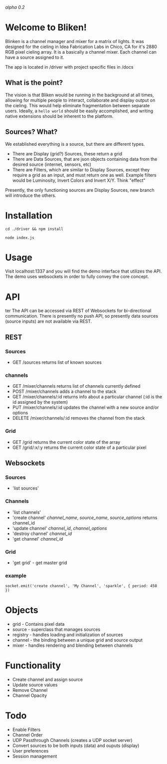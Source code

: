 _alpha 0.2_

# Welcome to Bliken!

Blinken is a channel manager and mixer for a matrix of lights. It was designed for the cieling in Idea Fabrication Labs in Chico, CA for it's 2880 RGB pixel cieling array. It is a basically a channel mixer. Each channel can have a source assigned to it.

The app is located in /driver with project specific files in /docs

## What is the point?

The vision is that Bliken would be running in the background at all times, allowing for multiple people to interact, collaborate and display output on the cieling. This would help eliminate fragmentation between separate users. Ideally, a `hello world` should be easily accomplished, and writing native extensions should be inherent to the platform.

## Sources? What?

We established everything is a source, but there are different types.

* There are Display (grid?) Sources, these return a grid
* There are Data Sources, that are json objects containing data from the desired source (internet, sensors, etc)
* There are Filters, which are similar to Display Sources, except they require a grid as an input, and must return one as well. Example filters would be Luminosity, Invert Colors and Invert X/Y. Think "effect"

Presently, the only functioning sources are Display Sources, new branch will introduce the others. 

# Installation

`cd ./driver && npm install`

`node index.js`

# Usage

Visit localhost:1337 and you will find the demo interface that utilizes the API. The demo uses websockets in order to fully convey the core concept. 

# API
ter
The API can be accessed via REST of Websockets for bi-directional communication. There is presently no push API, so presently data sources (source inputs) are not available via REST. 

## REST

### Sources

* GET /sources returns list of known sources

### channels

* GET /mixer/channels returns list of channels currently defined
* POST /mixer/channels adds a channel to the stack
* GET /mixer/channels/:id returns info about a particular channel (:id is the id assigned by the system)
* PUT /mixer/channels/:id updates the channel with a new source and/or options
* DELETE /mixer/channels/:id removes the channel from the stack

### Grid

* GET /grid returns the current color state of the array
* GET /grid/:x/:y returns the current color state of a particular pixel

## Websockets

### Sources

* 'list sources'

### Channels 

* 'list channels' 
* 'create channel' *channel_name*, *source_name*, *source_options* returns channel_id
* 'update channel' *channel_id*, *channel_options*
* 'destroy channel' *channel_id*
* 'get channel' *channel_id*

### Grid

* 'get grid' - get master grid

### example 

```socket.emit('create channel', 'My Channel', 'sparkle', { period: 450 })```

# Objects

* grid - Contains pixel data
* source - superclass that manages sources
* registry - handles loading and initialization of sources
* channel - the binding between a unique grid and source output
* mixer - handles rendering and blending between channels 

# Functionality
- Create channel and assign source
- Update source values
- Remove Channel
- Channel Opacity

# Todo
- Enable Filters
- Channel Order
- UDP Passthrough Channels (creates a UDP socket server)
- Convert sources to be both inputs (data) and ouputs (display)
- User preferences
- Session management

